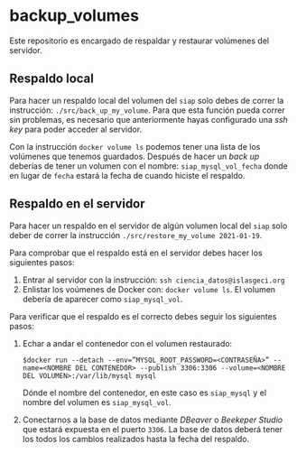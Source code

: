 # backup_volumes
Este repositorio es encargado de respaldar y restaurar volúmenes del servidor.

## Respaldo local
Para hacer un respaldo local del volumen del `siap` solo debes de correr la instrucción:
`./src/back_up_my_volume`. Para que esta función pueda correr sin problemas, es necesario que
anteriormente hayas configurado una *ssh key* para poder acceder al servidor.

Con la instrucción `docker volume ls` podemos tener una lista de los volúmenes que tenemos
guardados. Después de hacer un _back up_ deberías de tener un volumen con el nombre:
`siap_mysql_vol_fecha` donde en lugar de `fecha` estará la fecha de cuando hiciste el respaldo. 

## Respaldo en el servidor
Para hacer un respaldo en el servidor de algún volumen local del `siap` solo deber de correr la
instrucción `./src/restore_my_volume 2021-01-19`.

Para comprobar que el respaldo está en el servidor debes hacer los siguientes pasos:
1. Entrar al servidor con la instrucción: `ssh ciencia_datos@islasgeci.org`
1. Enlistar los voúmenes de Docker con: `docker volume ls`. El volumen debería de aparecer como
   `siap_mysql_vol`.

Para verificar que el respaldo es el correcto debes seguir los siguientes pasos:
1. Echar a andar el contenedor con el volumen restaurado:

   `$docker run --detach --env=”MYSQL_ROOT_PASSWORD=<CONTRASEÑA>” --name=<NOMBRE DEL CONTENEDOR> --publish 3306:3306 --volume=<NOMBRE DEL VOLUMEN>:/var/lib/mysql mysql`

   Dónde el nombre del contenedor, en este caso es `siap_mysql` y el nombre del volumen es
   `siap_mysql_vol`.
1. Conectarnos a la base de datos mediante _DBeaver_ o _Beekeper Studio_ que estará expuesta en el
   puerto `3306`. La base de datos deberá tener los todos los cambios realizados hasta la fecha del
   respaldo.
